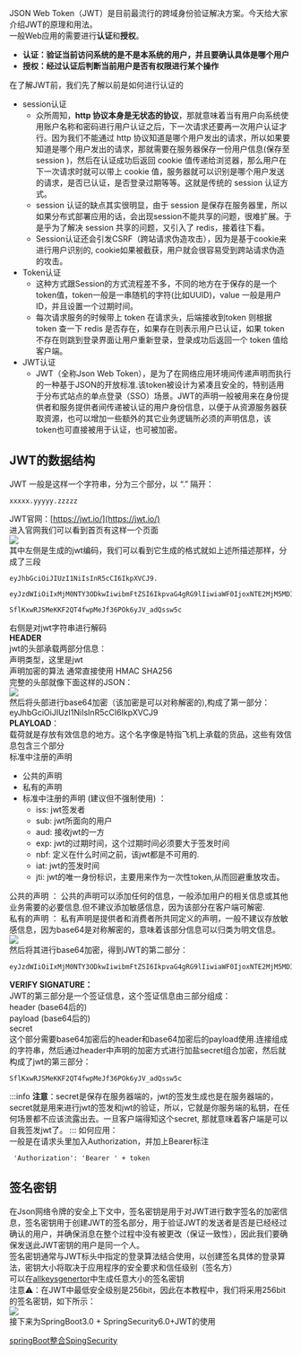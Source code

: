 JSON Web Token（JWT）是目前最流行的跨域身份验证解决方案。今天给大家介绍JWT的原理和用法。<br />一般Web应用的需要进行**认证**和**授权**。

- **认证：验证当前访问系统的是不是本系统的用户，并且要确认具体是哪个用户**
- **授权：经过认证后判断当前用户是否有权限进行某个操作**

在了解JWT前，我们先了解以前是如何进行认证的

- session认证
   - 众所周知，**http 协议本身是无状态的协议**，那就意味着当有用户向系统使用账户名称和密码进行用户认证之后，下一次请求还要再一次用户认证才行。因为我们不能通过 http 协议知道是哪个用户发出的请求，所以如果要知道是哪个用户发出的请求，那就需要在服务器保存一份用户信息(保存至 session )，然后在认证成功后返回 cookie 值传递给浏览器，那么用户在下一次请求时就可以带上 cookie 值，服务器就可以识别是哪个用户发送的请求，是否已认证，是否登录过期等等。这就是传统的 session 认证方式。
   - session 认证的缺点其实很明显，由于 session 是保存在服务器里，所以如果分布式部署应用的话，会出现session不能共享的问题，很难扩展。于是乎为了解决 session 共享的问题，又引入了 redis，接着往下看。
   - Session认证还会引发CSRF（跨站请求伪造攻击），因为是基于cookie来进行用户识别的, cookie如果被截获，用户就会很容易受到跨站请求伪造的攻击。
- Token认证
   - 这种方式跟Session的方式流程差不多，不同的地方在于保存的是一个token值，token一般是一串随机的字符(比如UUID)，value 一般是用户ID，并且设置一个过期时间。
   - 每次请求服务的时候带上 token 在请求头，后端接收到token 则根据 token 查一下 redis 是否存在，如果存在则表示用户已认证，如果 token 不存在则跳到登录界面让用户重新登录，登录成功后返回一个 token 值给客户端。
- JWT认证
   - JWT（全称Json Web Token），是为了在网络应用环境间传递声明而执行的一种基于JSON的开放标准.该token被设计为紧凑且安全的，特别适用于分布式站点的单点登录（SSO）场景。JWT的声明一般被用来在身份提供者和服务提供者间传递被认证的用户身份信息，以便于从资源服务器获取资源，也可以增加一些额外的其它业务逻辑所必须的声明信息，该token也可直接被用于认证，也可被加密。
<a name="QWY3a"></a>
## JWT的数据结构
JWT 一般是这样一个字符串，分为三个部分，以 “.” 隔开：
```
xxxxx.yyyyy.zzzzz
```
JWT官网：[https://jwt.io/](https://jwt.io/)<br />进入官网我们可以看到首页有这样一个页面<br />![](https://cdn.nlark.com/yuque/0/2024/png/28163149/1713450710182-1cb7bd8c-295b-499d-b07c-a05317a3bdf6.png#averageHue=%23fcfcfc&clientId=u594f3c68-6050-4&from=paste&id=ub84ff682&originHeight=1692&originWidth=2360&originalType=url&ratio=1.25&rotation=0&showTitle=false&status=done&style=none&taskId=u2031831a-b400-4c6c-adef-fd2aeef243a&title=)<br />其中左侧是生成的jwt编码，我们可以看到它生成的格式就如上述所描述那样，分成了三段
```
eyJhbGciOiJIUzI1NiIsInR5cCI6IkpXVCJ9.

eyJzdWIiOiIxMjM0NTY3ODkwIiwibmFtZSI6IkpvaG4gRG9lIiwiaWF0IjoxNTE2MjM5MDIyfQ.

SflKxwRJSMeKKF2QT4fwpMeJf36POk6yJV_adQssw5c

```
右侧是对jwt字符串进行解码<br />**HEADER**<br />jwt的头部承载两部分信息：<br />声明类型，这里是jwt<br />声明加密的算法 通常直接使用 HMAC SHA256<br />完整的头部就像下面这样的JSON：<br />![](https://cdn.nlark.com/yuque/0/2024/png/28163149/1713450741437-2d019776-ea39-4f37-947d-b7315cd2ba1a.png#averageHue=%23fcf8f8&clientId=u594f3c68-6050-4&from=paste&id=u4f93ce07&originHeight=332&originWidth=1144&originalType=url&ratio=1.25&rotation=0&showTitle=false&status=done&style=none&taskId=u2fc7d5a6-4913-4de6-bf00-8c7e3146cfb&title=)<br />然后将头部进行base64加密（该加密是可以对称解密的),构成了第一部分：<br />eyJhbGciOiJIUzI1NiIsInR5cCI6IkpXVCJ9<br />**PLAYLOAD**：<br />载荷就是存放有效信息的地方。这个名字像是特指飞机上承载的货品，这些有效信息包含三个部分<br />标准中注册的声明

- 公共的声明
- 私有的声明
- 标准中注册的声明 (建议但不强制使用) ：
   - iss: jwt签发者
   - sub: jwt所面向的用户
   - aud: 接收jwt的一方
   - exp: jwt的过期时间，这个过期时间必须要大于签发时间
   - nbf: 定义在什么时间之前，该jwt都是不可用的.
   - iat: jwt的签发时间
   - jti: jwt的唯一身份标识，主要用来作为一次性token,从而回避重放攻击。

公共的声明 ： 公共的声明可以添加任何的信息，一般添加用户的相关信息或其他业务需要的必要信息.但不建议添加敏感信息，因为该部分在客户端可解密.<br />私有的声明 ： 私有声明是提供者和消费者所共同定义的声明，一般不建议存放敏感信息，因为base64是对称解密的，意味着该部分信息可以归类为明文信息。<br />![](https://cdn.nlark.com/yuque/0/2024/png/28163149/1713450869198-34a5d0cc-c6eb-4df2-b654-1b522a984069.png#averageHue=%23fdfdfd&clientId=u594f3c68-6050-4&from=paste&id=u1b05128c&originHeight=376&originWidth=1146&originalType=url&ratio=1.25&rotation=0&showTitle=false&status=done&style=none&taskId=ud2016551-6662-4f3e-aaa7-606b222ae21&title=)<br />然后将其进行base64加密，得到JWT的第二部分：
```
eyJzdWIiOiIxMjM0NTY3ODkwIiwibmFtZSI6IkpvaG4gRG9lIiwiaWF0IjoxNTE2MjM5MDIyfQ
```
**VERIFY SIGNATURE：**<br /> JWT的第三部分是一个签证信息，这个签证信息由三部分组成：<br />header (base64后的)<br />payload (base64后的)<br />secret<br />这个部分需要base64加密后的header和base64加密后的payload使用.连接组成的字符串，然后通过header中声明的加密方式进行加盐secret组合加密，然后就构成了jwt的第三部分：
```
SflKxwRJSMeKKF2QT4fwpMeJf36POk6yJV_adQssw5c
```
:::info
**注意**：secret是保存在服务器端的，jwt的签发生成也是在服务器端的，secret就是用来进行jwt的签发和jwt的验证，所以，它就是你服务端的私钥，在任何场景都不应该流露出去。一旦客户端得知这个secret, 那就意味着客户端是可以自我签发jwt了。
:::
如何应用：<br />一般是在请求头里加入Authorization，并加上Bearer标注
```
 'Authorization': 'Bearer ' + token
```
<a name="Shk6y"></a>
## 签名密钥
在Json网络令牌的安全上下文中，签名密钥是用于对JWT进行数字签名的加密信息，签名密钥用于创建JWT的签名部分，用于验证JWT的发送者是否是已经经过确认的用户，并确保消息在整个过程中没有被更改（保证一致性），因此我们要确保发送此JWT密钥的用户是同一个人。<br />签名密钥通常与JWT标头中指定的登录算法结合使用，以创建签名具体的登录算法，密钥大小将取决于应用程序的安全要求和信任级别（签名方）<br />可以在[allkeysgenertor](https://allkeysgenerator.com/)中生成任意大小的签名密钥<br />注意⚠️：在JWT中最低安全级别是256bit，因此在本教程中，我们将采用256bit的签名密钥，如下所示：<br />![](https://cdn.nlark.com/yuque/0/2024/png/28163149/1713451277371-e77cc645-e5d5-46c8-8908-511ab02b0ba1.png#averageHue=%23f8f7f6&clientId=u594f3c68-6050-4&from=paste&id=u6a519f58&originHeight=1362&originWidth=1638&originalType=url&ratio=1.25&rotation=0&showTitle=false&status=done&style=none&taskId=ubda887ed-b270-4cad-b742-51610da9632&title=)<br />接下来为SpringBoot3.0 + SpringSecurity6.0+JWT的使用
> 

[springBoot整合SpingSecurity](https://www.yuque.com/dadaguaijiangjun-kdkrb/fy3ez5/kun7xu29xddu4ue8?view=doc_embed)
